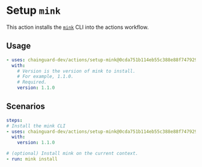 # Setup `mink`

This action installs the [`mink`](https://github.com/mattmoor/mink) CLI into the
actions workflow.

## Usage

```yaml
- uses: chainguard-dev/actions/setup-mink@0cda751b114eb55c388e88f7479292668165602a # v1.0.2
  with:
    # Version is the version of mink to install.
    # For example, 1.1.0.
    # Required.
    version: 1.1.0
```

## Scenarios

```yaml
steps:
# Install the mink CLI
- uses: chainguard-dev/actions/setup-mink@0cda751b114eb55c388e88f7479292668165602a # v1.0.2
  with:
    version: 1.1.0

# (optional) Install mink on the current context.
- run: mink install
```
